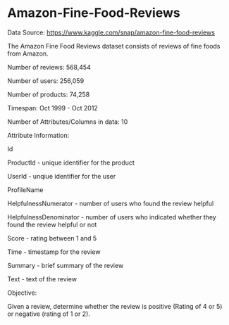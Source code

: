# Amazon-Fine-Food-Reviews
Data Source: https://www.kaggle.com/snap/amazon-fine-food-reviews


The Amazon Fine Food Reviews dataset consists of reviews of fine foods from Amazon.


Number of reviews: 568,454

Number of users: 256,059

Number of products: 74,258

Timespan: Oct 1999 - Oct 2012

Number of Attributes/Columns in data: 10



Attribute Information:

Id

ProductId - unique identifier for the product

UserId - unqiue identifier for the user

ProfileName

HelpfulnessNumerator - number of users who found the review helpful

HelpfulnessDenominator - number of users who indicated whether they found the review helpful or not

Score - rating between 1 and 5

Time - timestamp for the review

Summary - brief summary of the review

Text - text of the review


Objective:

Given a review, determine whether the review is positive (Rating of 4 or 5) or negative (rating of 1 or 2).


